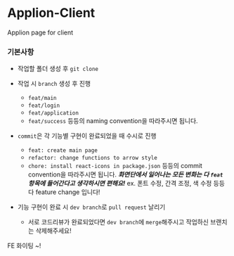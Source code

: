 # Applion-Client

Applion page for client

### 기본사항

- 작업할 폴더 생성 후 `git clone`

- 작업 시 `branch` 생성 후 진행

  - `feat/main`
  - `feat/login`
  - `feat/application`
  - `feat/success`
    등등의 naming convention을 따라주시면 됩니다.

- `commit`은 각 기능별 구현이 완료되었을 때 수시로 진행

  - `feat: create main page`
  - `refactor: change functions to arrow style`
  - `chore: install react-icons in package.json`
    등등의 commit convention을 따라주시면 됩니다.
    **_화면단에서 일어나는 모든 변화는 다 `feat` 항목에 들어간다고 생각하시면 편해요!_**
    ex. 폰트 수정, 간격 조정, 색 수정 등등 다 feature change 입니다!

- 기능 구현이 완료 시 `dev branch`로 `pull request` 날리기
  - 서로 코드리뷰가 완료되었다면 `dev branch`에 `merge`해주시고
    작업하신 브랜치는 삭제해주세요!

FE 화이팅 ~!
